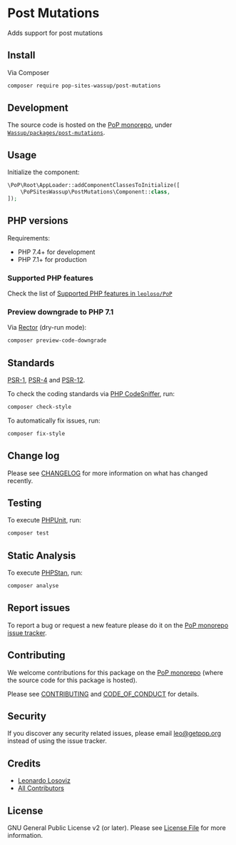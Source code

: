 # Post Mutations

<!--
[![Build Status][ico-travis]][link-travis]
[![Quality Score][ico-code-quality]][link-code-quality]
[![Software License][ico-license]](LICENSE.md)
[![Latest Version on Packagist][ico-version]][link-packagist]
[![Coverage Status][ico-scrutinizer]][link-scrutinizer]
[![Total Downloads][ico-downloads]][link-downloads]
-->

Adds support for post mutations

## Install

Via Composer

``` bash
composer require pop-sites-wassup/post-mutations
```

## Development

The source code is hosted on the [PoP monorepo](https://github.com/leoloso/PoP), under [`Wassup/packages/post-mutations`](https://github.com/leoloso/PoP/tree/master/layers/Wassup/packages/post-mutations).

## Usage

Initialize the component:

``` php
\PoP\Root\AppLoader::addComponentClassesToInitialize([
    \PoPSitesWassup\PostMutations\Component::class,
]);
```

## PHP versions

Requirements:

- PHP 7.4+ for development
- PHP 7.1+ for production

### Supported PHP features

Check the list of [Supported PHP features in `leoloso/PoP`](https://github.com/leoloso/PoP/#supported-php-features)

### Preview downgrade to PHP 7.1

Via [Rector](https://github.com/rectorphp/rector) (dry-run mode):

```bash
composer preview-code-downgrade
```

## Standards

[PSR-1](https://www.php-fig.org/psr/psr-1), [PSR-4](https://www.php-fig.org/psr/psr-4) and [PSR-12](https://www.php-fig.org/psr/psr-12).

To check the coding standards via [PHP CodeSniffer](https://github.com/squizlabs/PHP_CodeSniffer), run:

``` bash
composer check-style
```

To automatically fix issues, run:

``` bash
composer fix-style
```

## Change log

Please see [CHANGELOG](CHANGELOG.md) for more information on what has changed recently.

## Testing

To execute [PHPUnit](https://phpunit.de/), run:

``` bash
composer test
```

## Static Analysis

To execute [PHPStan](https://github.com/phpstan/phpstan), run:

``` bash
composer analyse
```

## Report issues

To report a bug or request a new feature please do it on the [PoP monorepo issue tracker](https://github.com/leoloso/PoP/issues).

## Contributing

We welcome contributions for this package on the [PoP monorepo](https://github.com/leoloso/PoP) (where the source code for this package is hosted).

Please see [CONTRIBUTING](CONTRIBUTING.md) and [CODE_OF_CONDUCT](CODE_OF_CONDUCT.md) for details.

## Security

If you discover any security related issues, please email leo@getpop.org instead of using the issue tracker.

## Credits

- [Leonardo Losoviz][link-author]
- [All Contributors][link-contributors]

## License

GNU General Public License v2 (or later). Please see [License File](LICENSE.md) for more information.

[ico-version]: https://img.shields.io/packagist/v/pop-sites-wassup/post-mutations.svg?style=flat-square
[ico-license]: https://img.shields.io/badge/license-GPLv2-brightgreen.svg?style=flat-square
[ico-travis]: https://img.shields.io/travis/pop-sites-wassup/post-mutations/master.svg?style=flat-square
[ico-scrutinizer]: https://img.shields.io/scrutinizer/coverage/g/pop-sites-wassup/post-mutations.svg?style=flat-square
[ico-code-quality]: https://img.shields.io/scrutinizer/g/pop-sites-wassup/post-mutations.svg?style=flat-square
[ico-downloads]: https://img.shields.io/packagist/dt/pop-sites-wassup/post-mutations.svg?style=flat-square

[link-packagist]: https://packagist.org/packages/pop-sites-wassup/post-mutations
[link-travis]: https://travis-ci.org/pop-sites-wassup/post-mutations
[link-scrutinizer]: https://scrutinizer-ci.com/g/pop-sites-wassup/post-mutations/code-structure
[link-code-quality]: https://scrutinizer-ci.com/g/pop-sites-wassup/post-mutations
[link-downloads]: https://packagist.org/packages/pop-sites-wassup/post-mutations
[link-author]: https://github.com/leoloso
[link-contributors]: ../../../../../../contributors
